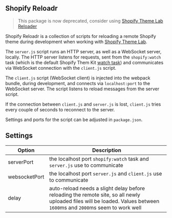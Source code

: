 ## Shopify Reloadr

> This package is now deprecated, consider using [Shopify Theme Lab Reloader](https://github.com/uicrooks/shopify-theme-lab-plugins/tree/master/packages/reloader)

Shopify Reloadr is a collection of scripts for reloading a remote Shopify theme during development when working with [Shopify Theme Lab](https://github.com/uicrooks/shopify-theme-lab).

The `server.js` script runs an HTTP server, as well as a WebSocket server, locally. The HTTP server listens for requests, sent from the `shopify:watch` task (which is the default Shopify Them Kit [watch task](https://shopify.dev/tools/theme-kit/command-reference#watch)) and communicates via WebSocket connection with the `client.js` script.

The `client.js` script (WebSocket client) is injected into the webpack bundle, during development, and connects via `localhost:port` to the WebSocket server. The script listens to reload messages from the server script.

If the connection between `client.js` and `server.js` is lost, `client.js` tries every couple of seconds to reconnect to the server.

Settings and ports for the script can be adjusted in `package.json`.

## Settings
| Option | Description |
| - | - |
| serverPort | the localhost port `shopify:watch` task and `server.js` use to communicate |
| websocketPort | the localhost port `server.js` and `client.js` use to communicate |
| delay | auto-reload needs a slight delay before reloading the remote site, so all newly uploaded files will be loaded. Values between `1600`ms and `2000`ms seem to work well |